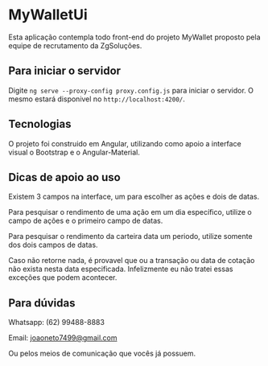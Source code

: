 # MyWalletUi

Esta aplicação contempla todo front-end do projeto MyWallet proposto pela equipe de recrutamento da ZgSoluções.

## Para iniciar o servidor

Digite `ng serve --proxy-config proxy.config.js` para iniciar o servidor. O mesmo estará disponivel no `http://localhost:4200/`. 

## Tecnologias

O projeto foi construido em Angular, utilizando como apoio a interface visual o Bootstrap e o Angular-Material.

## Dicas de apoio ao uso

Existem 3 campos na interface, um para escolher as ações e dois de datas. 

Para pesquisar o rendimento de uma ação em um dia específico, utilize o campo de ações e o primeiro campo de datas.

Para pesquisar o rendimento da carteira data um periodo, utilize somente dos dois campos de datas.

Caso não retorne nada, é provavel que ou a transação ou data de cotação não exista nesta data especificada. Infelizmente eu não tratei essas exceções que podem acontecer.

## Para dúvidas

Whatsapp: (62) 99488-8883

Email: joaoneto7499@gmail.com

Ou pelos meios de comunicação que vocês já possuem.